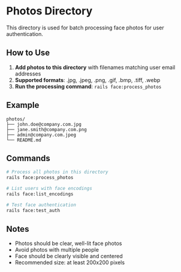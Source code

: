 # Photos Directory

This directory is used for batch processing face photos for user authentication.

## How to Use

1. **Add photos to this directory** with filenames matching user email addresses
2. **Supported formats**: .jpg, .jpeg, .png, .gif, .bmp, .tiff, .webp
3. **Run the processing command**: `rails face:process_photos`

## Example

```
photos/
├── john.doe@company.com.jpg
├── jane.smith@company.com.png
├── admin@company.com.jpeg
└── README.md
```

## Commands

```bash
# Process all photos in this directory
rails face:process_photos

# List users with face encodings
rails face:list_encodings

# Test face authentication
rails face:test_auth
```

## Notes

- Photos should be clear, well-lit face photos
- Avoid photos with multiple people
- Face should be clearly visible and centered
- Recommended size: at least 200x200 pixels
